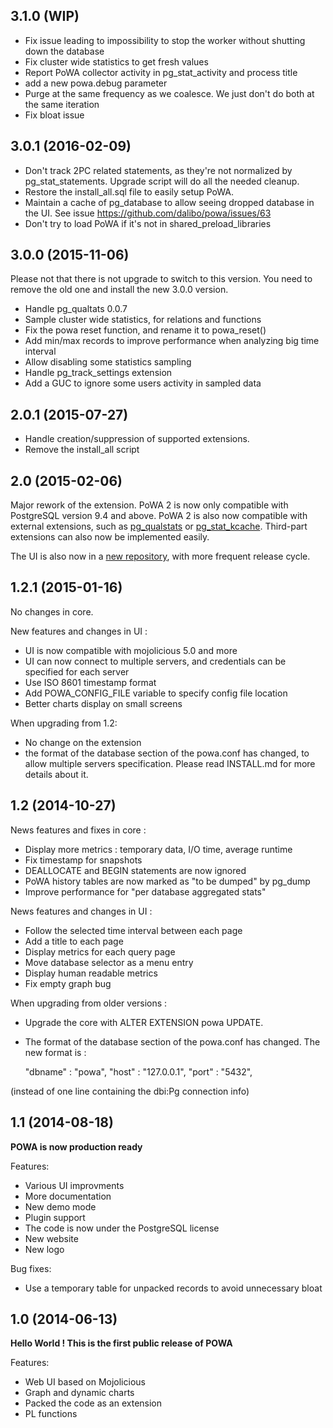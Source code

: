 ## 3.1.0 (WIP)

  - Fix issue leading to impossibility to stop the worker without shutting down
    the database
  - Fix cluster wide statistics to get fresh values
  - Report PoWA collector activity in pg_stat_activity and process title
  - add a new powa.debug parameter
  - Purge at the same frequency as we coalesce. We just don't do both at the same iteration
  - Fix bloat issue

## 3.0.1 (2016-02-09)

  - Don't track 2PC related statements, as they're not normalized by
    pg_stat_statements. Upgrade script will do all the needed cleanup.
  - Restore the install_all.sql file to easily setup PoWA.
  - Maintain a cache of pg_database to allow seeing dropped database in the UI.
    See issue https://github.com/dalibo/powa/issues/63
  - Don't try to load PoWA if it's not in shared_preload_libraries

## 3.0.0 (2015-11-06)

Please not that there is not upgrade to switch to this version. You need to
remove the old one and install the new 3.0.0 version.

  - Handle pg_qualtats 0.0.7
  - Sample cluster wide statistics, for relations and functions
  - Fix the powa reset function, and rename it to powa_reset()
  - Add min/max records to improve performance when analyzing big time interval
  - Allow disabling some statistics sampling
  - Handle pg_track_settings extension
  - Add a GUC to ignore some users activity in sampled data

## 2.0.1 (2015-07-27)

  - Handle creation/suppression of supported extensions.
  - Remove the install_all script

## 2.0 (2015-02-06)

Major rework of the extension. PoWA 2 is now only compatible with PostgreSQL
version 9.4 and above. PoWA 2 is also now compatible with external extensions,
such as [pg_qualstats](https://github.com/dalibo/pg_qualstats) or
[pg_stat_kcache](https://github.com/dalibo/pg_stat_kcache). Third-part
extensions can also now be implemented easily.

The UI is also now in a [new repository](https://github.com/dalibo/powa-web),
with more frequent release cycle.

## 1.2.1 (2015-01-16)

No changes in core.

New features and changes in UI :
  - UI is now compatible with mojolicious 5.0 and more
  - UI can now connect to multiple servers, and credentials can be specified for each server
  - Use ISO 8601 timestamp format
  - Add POWA_CONFIG_FILE variable to specify config file location
  - Better charts display on small screens

When upgrading from 1.2:
  - No change on the extension
  - the format of the database section of the powa.conf has changed, to allow multiple servers specification. Please read INSTALL.md for more details about it.

## 1.2 (2014-10-27)

News features and fixes in core :
  - Display more metrics : temporary data, I/O time, average runtime
  - Fix timestamp for snapshots
  - DEALLOCATE and BEGIN statements are now ignored
  - PoWA history tables are now marked as "to be dumped" by pg_dump
  - Improve performance for "per database aggregated stats"

News features and changes in UI :
  - Follow the selected time interval between each page
  - Add a title to each page
  - Display metrics for each query page
  - Move database selector as a menu entry
  - Display human readable metrics
  - Fix empty graph bug

When upgrading from older versions :
  - Upgrade the core with ALTER EXTENSION powa UPDATE.
  - The format of the database section of the powa.conf has changed. The new format is :

     "dbname"   : "powa",
     "host"     : "127.0.0.1",
     "port"     : "5432",

 (instead of one line containing the dbi:Pg connection info)


## 1.1 (2014-08-18)

**POWA is now production ready**

Features:

  - Various UI improvments
  - More documentation
  - New demo mode
  - Plugin support
  - The code is now under the PostgreSQL license
  - New website
  - New logo

Bug fixes:

  - Use a temporary table for unpacked records to avoid unnecessary bloat


## 1.0 (2014-06-13)

**Hello World ! This is the first public release of POWA**

Features:

  - Web UI based on Mojolicious
  - Graph and dynamic charts
  - Packed the code as an extension
  - PL functions

